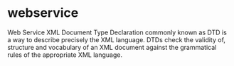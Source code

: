 # webservice
Web Service XML Document Type Declaration commonly known as DTD is a way to describe precisely the XML language. DTDs check the validity of, structure and vocabulary of an XML document against the grammatical rules of the appropriate XML language.
